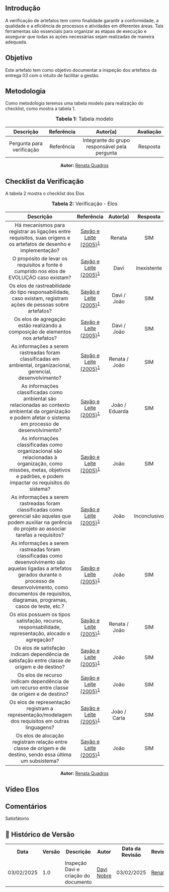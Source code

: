 ## Introdução
A verificação de artefatos tem como finalidade garantir a conformidade, a qualidade e a eficiência de processos e atividades em diferentes áreas. Tais ferramentas são essenciais para organizar as etapas de execução e assegurar que todas as ações necessárias sejam realizadas de maneira adequada. 

## Objetivo
Este artefato tem como objetivo documentar a inspeção dos artefatos da entrega 03 com o intuito de facilitar a gestão. 

## Metodologia
Como metodologia teremos uma tabela modelo para realização do checklist, como mostra a tabela 1. 

<center>
<font size="3"><b>Tabela 1:</b> Tabela modelo </font>

| Descrição | Referência | Autor(a) | Avaliação |
|:---------:|:---------:|:-----------:|:-------:|
| Pergunta para verificação | Referência | Integrante do grupo responsável pela pergunta | Resposta |

<p align="center"><b>Autor:</b> <a href="https://github.com/Renatinha28">Renata Quadros</a></p> 
</center>


## Checklist da Verificação
A tabela 2 mostra o checklist dos Elos

<center>
<font size="3"><b>Tabela 2:</b> Verificação - Elos </font>

| Descrição | Referência | Autor(a) | Resposta |
|:---------:|:---------:|:-----------:|:--------:|
| Há mecanismos para registrar as ligações entre requisitos, suas origens e os artefatos de desenho e implementação? | [Sayão e Leite (2005)](../../assets/images/elos14.png)<sup>[1](#ref1) | Renata | SIM |
| O propósito de levar os requisitos a fonte é cumprido nos elos de EVOLUÇÃO caso existam? | [Sayão e Leite (2005)](../../assets/images/elos1.png)<sup>[1](#ref1)  | Davi | Inexistente |
| Os elos de rastreabilidade do tipo responsabilidade, caso existam, registram ações de pessoas sobre artefatos? | [Sayão e Leite (2005)](../../assets/images/elos2.png)<sup>[1](#ref1)  | Davi / João | SIM |
| Os elos de agregação estão realizando a composição de elementos nos artefatos? | [Sayão e Leite (2005)](../../assets/images/elos3.png)<sup>[1](#ref1)  | Davi / João | SIM |
| As informações a serem rastreadas foram classificadas em ambiental, organizacional, gerencial, desenvolvimento? | [Sayão e Leite (2005)](../../assets/images/elos4.png)<sup>[1](#ref1)  | Renata / João | SIM |
| As informações classificadas como ambiental são relacionadas ao contexto ambiental da organização e podem afetar o sistema em processo de desenvolvimento? | [Sayão e Leite (2005)](../../assets/images/elos5.png)<sup>[1](#ref1)  | João / Eduarda | SIM |
| As informações classificadas como organizacional são relacionadas à organização, como missões, metas, objetivos e padrões, e podem impactar os requisitos do sistema? | [Sayão e Leite (2005)](../../assets/images/elos6.png)<sup>[1](#ref1)  | João | SIM |
| As informações a serem rastreadas foram classificadas como gerencial são aquelas que podem auxiliar na gerência do projeto ao associar tarefas a requisitos? | [Sayão e Leite (2005)](../../assets/images/elos7.png)<sup>[1](#ref1)  | João | Inconclusivo |
| As informações a serem rastreadas foram classificadas como desenvolvimento são aquelas ligadas a artefatos gerados durante o processo de desenvolvimento, como documentos de requisitos, diagramas, programas, casos de teste, etc.? | [Sayão e Leite (2005)](../../assets/images/elos8.png)<sup>[1](#ref1)  | João | SIM |
| Os elos possuem os tipos satisfação, recurso, responsabilidade, representação, alocado e agregação? | [Sayão e Leite (2005)](../../assets/images/elos9.png)<sup>[1](#ref1)  | Renata / João | SIM |
| Os elos de satisfação indicam dependência de satisfação entre classe de origem e de destino? | [Sayão e Leite (2005)](../../assets/images/elos10.png)<sup>[1](#ref1)  | João | SIM |
| Os elos de recurso indicam dependência de um recurso entre classe de origem e de destino? | [Sayão e Leite (2005)](../../assets/images/elos11.png)<sup>[1](#ref1)  | João | SIM |
| Os elos de representação registram a representação/modelagem dos requisitos em outras linguagens? | [Sayão e Leite (2005)](../../assets/images/elos12.png)<sup>[1](#ref1)  | João / Carla | SIM |
| Os elos de alocação registram relação entre classe de origem e de destino, sendo essa última um subsistema? | [Sayão e Leite (2005)](../../assets/images/elos13.png)<sup>[1](#ref1)  | João | SIM |

<p align="center"><b>Autor:</b> <a href="https://github.com/Renatinha28">Renata Quadros</a></p> 
</center>

## Vídeo Elos

## Comentários

Satisfátorio


## :round_pushpin: Histórico de Versão 

<div align="center">
    <table>
        <tr>
            <th>Data</th>
            <th>Versão</th>
            <th>Descrição</th>
            <th>Autor</th>
            <th>Data da Revisão</th>
            <th>Revisor</th>
        </tr>
        <tr>
            <td>03/02/2025</td>
            <td>1.0</td>
            <td>Inspeção Davi e criação do documento</td>
            <td><a href="https://github.com/Jagaima">Davi Nobre</a></td>
            <td>03/02/2025</td>
            <td><a href="https://github.com/Renatinha28">Renata</a></td>
        </tr>
    </table>
</div>